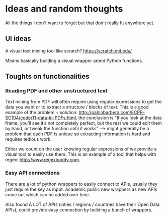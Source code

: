 # Ideas and random thoughts

All the things I don't want to forget but that don't really fit anywhere yet. 



## UI ideas

A visual text mining tool like scratch? https://scratch.mit.edu/

Means basically building a visual wrapper arond Python functions.



## Toughts on functionalities

### Reading PDF and other unstructured text

Text mining from PDF will often require using regular expressions to get the data you want or to extract a structure / blocks of text. This is a good example of the problem + solution: http://pablobarbera.com/ECPR-SC104/code/11-data-in-PDFs.html, the conclusion is "If you look at the data frame, you’ll see it’s not completely perfect, but the rest we could edit them by hand, or tweak the function until it works" --> might generally be a problem that each PDF is unique so extracting information is hard and requires tedious work.

Either we count on the user knowing regular expressions of we provide a visual tool to easily use them. This is an example of a tool that helps with regex: http://www.regexbuddy.com.



### Easy API connections

There are a lot of python wrappers to easily connect to APIs, usually they just require the key as input. Academic public new wrappers as new APIs come out which can be added over time. 

Also found A LOT of APIs (cities / regions / countries have their Open Data APIs), could provide easy connection by building a bunch of wrappers.
